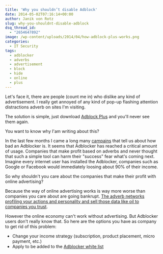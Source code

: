 ```yaml
---
title: 'Why you shouldn’t disable Adblock'
date: 2014-05-02T07:16:14+00:00
author: Janik von Rotz
slug: why-you-shouldnt-disable-adblock
dsq_thread_id:
  - "2654647892"
image: /wp-content/uploads/2014/04/how-adblock-plus-works.png
categories:
  - IT Security
tags:
  - adblocker
  - adverbs
  - advertisement
  - block
  - hide
  - online
  - plus
---
```

Let's face it, there are people (count me in) who dislike any kind of advertisement.
I really get annoyed of any kind of pop-up flashing attention distractions adverb on sites I'm visiting.

The solution is simple, just download [Adblock Plus](https://adblockplus.org) and you'll never see them again.

You want to know why I'am writing about this?
<!--more-->
In the last few months I came a long many [campains](http://www.browsersicherheit.info/) that tell us about how bad an Adblocker is.
It seems that Adblocker has reached a critical amount of usage.
Companies that make profit based on adverbs and never thought that such a simple tool can harm their "success" fear what's coming next.
Imagine every internet user has installed the Adblocker, companies such as Google or Facebook would immediately loosing about 90% of their income.

So why shouldn't you care about the companies that make their profit with online advertising?

Because the way of online advertising works is way more worse than companies you care about are going bankrupt.
[The adverb networks profiling your actions and personality and sell those data like oil to companies you trust](http://donttrack.us/).

However the online economy can't work without advertising. But Adblocker users don't really know that.
So here are the options you have as company to get rid of this problem:

* Change your income strategy (subscription, product placement, micro payment, etc.)
* Apply to be added to the [Adblocker white list](https://eyeo.com/acceptable-ads-application.html)
